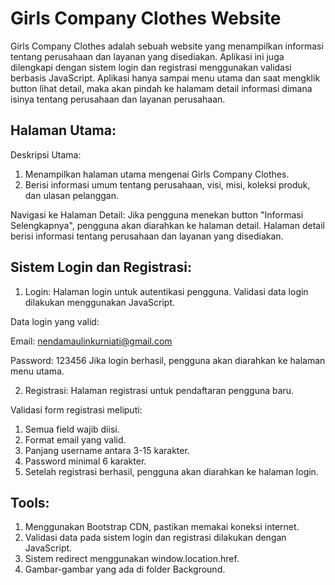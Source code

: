 # Girls Company Clothes Website
Girls Company Clothes adalah sebuah website yang menampilkan informasi tentang perusahaan dan layanan yang disediakan. 
Aplikasi ini juga dilengkapi dengan sistem login dan registrasi menggunakan validasi berbasis JavaScript. 
Aplikasi hanya sampai menu utama dan saat mengklik button lihat detail, maka akan pindah ke halamam detail informasi dimana isinya tentang perusahaan dan layanan perusahaan.

## Halaman Utama:
Deskripsi Utama:
1. Menampilkan halaman utama mengenai Girls Company Clothes.
2. Berisi informasi umum tentang perusahaan, visi, misi, koleksi produk, dan ulasan pelanggan.

Navigasi ke Halaman Detail:
Jika pengguna menekan button "Informasi Selengkapnya", pengguna akan diarahkan ke halaman detail.
Halaman detail berisi informasi tentang perusahaan dan layanan yang disediakan.
   
## Sistem Login dan Registrasi:
1. Login: Halaman login untuk autentikasi pengguna.
Validasi data login dilakukan menggunakan JavaScript.

Data login yang valid:

Email: nendamaulinkurniati@gmail.com

Password: 123456
Jika login berhasil, pengguna akan diarahkan ke halaman menu utama.

2. Registrasi:
Halaman registrasi untuk pendaftaran pengguna baru.

Validasi form registrasi meliputi:
1. Semua field wajib diisi.
2. Format email yang valid.
3. Panjang username antara 3-15 karakter.
4. Password minimal 6 karakter.
5. Setelah registrasi berhasil, pengguna akan diarahkan ke halaman login.

## Tools: 
1. Menggunakan Bootstrap CDN, pastikan memakai koneksi internet.
2. Validasi data pada sistem login dan registrasi dilakukan dengan JavaScript.
3. Sistem redirect menggunakan window.location.href.
3. Gambar-gambar yang ada di folder Background.
